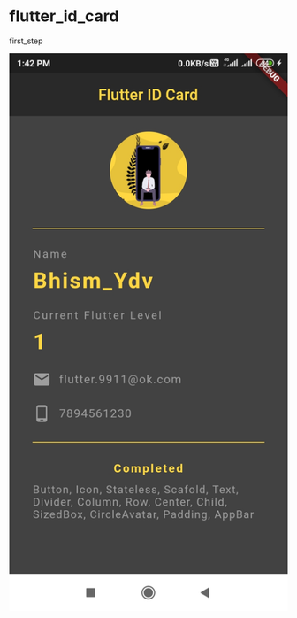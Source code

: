 # flutter_id_card
first_step


 <img src="https://github.com/Bhismydv/flutter_id_card/blob/main/flutter_id.jpg">
